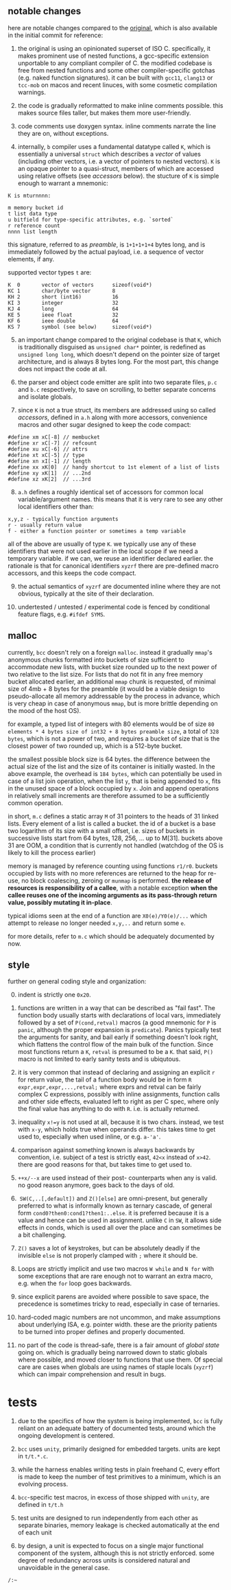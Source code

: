## notable changes

here are notable changes compared to the [original](http://kparc.com/b), which is also available in the initial commit for reference:

1. the original is using an opinionated superset of ISO C. specifically, it makes prominent use of nested functions, a gcc-specific extension unportable to any compliant compiler of C. the modified codebase is free from nested functions and some other compiler-specific gotchas (e.g. naked function signatures). it can be built with `gcc11`, `clang13` or `tcc-mob` on macos and recent linuces, with some cosmetic compilation warnings.

2. the code is gradually reformatted to make inline comments possible. this makes source files taller, but makes them more user-friendly.

3. code comments use doxygen syntax. inline comments narrate the line they are on, without exceptions.

4. internally, `b` compiler uses a fundamental datatype called `K`, which is essentially a universal `struct` which describes a *vector* of values (including other vectors, i.e. a vector of pointers to nested vectors). `K` is an opaque pointer to a quasi-struct, members of which are accessed using relative offsets (see *accessors* below). the stucture of `K` is simple enough to warrant a mnemonic:

```
K is mturnnnn:

m memory bucket id
t list data type
u bitfield for type-specific attributes, e.g. `sorted`
r reference count
nnnn list length
```

this signature, referred to as *preamble*, is `1+1+1+1+4` bytes long, and is immediately followed by the actual payload, i.e. a sequence of vector elements, if any.

supported vector types `t` are:

```
K  0       vector of vectors      sizeof(void*)
KC 1       char/byte vector       8
KH 2       short (int16)          16
KI 3       integer                32
KJ 4       long                   64
KE 5       ieee float             32
KF 6       ieee double            64
KS 7       symbol (see below)     sizeof(void*)
```

5. an important change compared to the original codebase is that `K`, which is traditionally disguised as `unsigned char*` pointer, is redefined as `unsigned long long`, which doesn't depend on the pointer size of target architecture, and is always 8 bytes long. For the most part, this change does not impact the code at all.

6. the parser and object code emitter are split into two separate files, `p.c` and `b.c` respectively, to save on scrolling, to better separate concerns and isolate globals.

7. since `K` is not a true struct, its members are addressed using so called *accessors*, defined in `a.h` along with more accessors, convenience macros and other sugar designed to keep the code compact:

```
#define xm xC[-8] // membucket
#define xr xC[-7] // refcount
#define xu xC[-6] // attrs
#define xt xC[-5] // type
#define xn xI[-1] // length
#define xx xK[0]  // handy shortcut to 1st element of a list of lists
#define xy xK[1]  // ...2nd
#define xz xK[2]  // ...3rd
```

8. `a.h` defines a roughly identical set of accessors for common local variable/argument names. this means that it is very rare to see any other local identifiers other than:

```
x,y,z - typically function arguments
r - usually return value
f - either a function pointer or sometimes a temp variable
```

all of the above are usually of type `K`. we typically use any of these identifiers that were not used earlier in the local scope if we need a temporary variable. if we can, we reuse an identifier declared earlier. the rationale is that for canonical identifiers `xyzrf` there are pre-defined macro accessors, and this keeps the code compact.

9. the actual semantics of `xyzrf` are documented inline where they are not obvious, typically at the site of their declaration.

10. undertested / untested / experimental code is fenced by conditional feature flags, e.g. `#ifdef SYMS`.

## malloc

currently, `bcc` doesn't rely on a foreign `malloc`. instead it gradually `mmap`'s  anonymous chunks formatted into buckets of size sufficient to accommodate new lists, with bucket size rounded up to the next power of two relative to the list size. For lists that do not fit in any free memory bucket allocated earlier, an additional `mmap` chunk is requested, of minimal size of 4mb + 8 bytes for the preamble (it would be a viable design to pseudo-allocate all memory addressable by the process in advance, which is very cheap in case of anonymous `mmap`, but is more brittle depending on the mood of the host OS).

for example, a typed list of integers with 80 elements would be of size `80 elements * 4 bytes size of int32 + 8 bytes preamble size`, a total of `328 bytes`, which is not a power of two, and requires a bucket of size that is the closest power of two rounded up, which is a 512-byte bucket.

the smallest possible block size is 64 bytes. the difference between the actual size of the list and the size of its container is initially wasted.  In the above example, the overhead is `184 bytes`, which can potentially be used in case of a list join operation, when the list `y`, that is being appended to `x`, fits in the unused space of a block occupied by `x`. Join and append operations in relatively small increments are therefore assumed to be a sufficiently common operation.

in short, `m.c` defines a static array `M` of 31 pointers to the heads of 31 linked lists. Every element of a list is called a bucket. the id of a bucket is a base two logarithm of its size with a small offset, i.e. sizes of buckets in successive lists start from 64 bytes, 128, 256, ... up to M[31]. buckets above 31 are OOM, a condition that is currently not handled (watchdog of the OS is likely to kill the process earlier)

memory is managed by reference counting using functions `r1/r0`. buckets occupied by lists with no more references are returned to the heap for re-use, no block coalescing, zeroing or `munmap` is performed. **the release of resources is responsibility of a callee**, with a notable exception **when the callee reuses one of the incoming arguments as its pass-through return value, possibly mutating it in-place**.

typical idioms seen at the end of a function are `X0(e)/Y0(e)/...` which attempt to release no longer needed `x,y,..` and return some `e`.

for more details, refer to `m.c` which should be adequately documented by now.

## style

further on general coding style and organization:

0. indent is strictly one `0x20`.

1. functions are written in a way that can be described as "fail fast". The function body usually starts with declarations of local vars, immediately followed by a set of `P(cond,retval)` macros (a good mnemonic for `P` is `panic`, although the proper expansion is `predicate`). Panics typically test the arguments for sanity, and bail early if something doesn't look right, which flattens the control flow of the main bulk of the function. Since most functions return a `K`, `retval` is presumed to be a `K`. that said, `P()` macro is not limited to early sanity tests and is ubiqutous.

2. it is very common that instead of declaring and assigning an explicit `r` for return value, the tail of a function body would be in form `R expr,expr,expr,...,retval;` where exprs and retval can be fairly complex C expressions, possibly with inline assignments, function calls and other side effects, evaluated left to right as per C spec, where only the final value has anything to do with `R`. i.e. is actually returned.

3. inequality `x!=y` is not used at all, because it is two chars. instead, we test with `x-y`, which holds true when operands differ. this takes time to get used to, especially when used inline, or e.g. `a-'a'`.

4. comparison against something known is always backwards by convention, i.e. subject of a test is strictly east, `42<x` instead of `x>42`. there are good reasons for that, but takes time to get used to.

5. `++x/--x` are used instead of their post- counterparts when any is valid. no good reason anymore, goes back to the days of old.

6.  `SW(C,..[,default])` and `Z()[else]` are omni-present, but generally preferred to what is informally known as ternary cascade, of general form `cond0?then0:cond1?then1:..else`. it is preferred because it is a value and hence can be used in assignment. unlike `C` in `SW`, it allows side effects in conds, which is used all over the place and can sometimes be a bit challenging.

7. `Z()` saves a lot of keystrokes, but can be absolutely deadly if the invisible `else` is not properly clamped with `;` where it should be.

8. Loops are strictly implicit and use two macros `W while` and `N for` with some exceptions that are rare enough not to warrant an extra macro, e.g. when the `for` loop goes backwards.

9. since explicit parens are avoided where possible to save space, the precedence is sometimes tricky to read, especially in case of ternaries.

10. hard-coded magic numbers are not uncommon, and make assumptions about underlying ISA, e.g. pointer width. these are the priority patients to be turned into proper defines and properly documented.

11. no part of the code is thread-safe, there is a fair amount of *global state* going on. which is gradually being narrowed down to static globals where possible, and moved closer to functions that use them. Of special care are cases when globals are using names of staple locals (`xyzrf`) which can impair comprehension and result in bugs.


# tests

1. due to the specifics of how the system is being implemented, `bcc` is fully reliant on an adequate battery of documented tests, around which the ongoing development is centered.

1. `bcc` uses `unity`, primarily designed for embedded targets. units are kept in `t/t.*.c`.

2. while the harness enables writing tests in plain freehand C, every effort is made to keep the number of test primitives to a minimum, which is an evolving process.

3. `bcc`-specific test macros, in excess of those shipped with `unity`, are defined in `t/t.h`

4. test units are designed to run independently from each other as separate binaries, memory leakage is checked automatically at the end of each unit

5. by design, a unit is expected to focus on a single major functional component of the system, although this is not strictly enforced. some degree of redundancy across units is considered natural and unavoidable in the general case.

`/:~`
